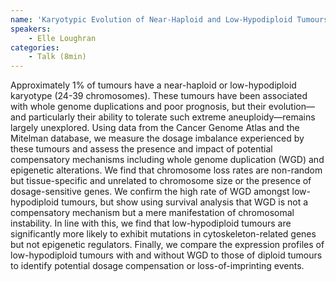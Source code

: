 ```yaml
---
name: 'Karyotypic Evolution of Near-Haploid and Low-Hypodiploid Tumours'
speakers:
	- Elle Loughran
categories:
	- Talk (8min)
---
```

Approximately 1% of tumours have a near-haploid or low-hypodiploid karyotype (24-39 chromosomes). These tumours have been associated with whole genome duplications and poor prognosis, but their evolution—and particularly their ability to tolerate such extreme aneuploidy—remains largely unexplored.   Using data from the Cancer Genome Atlas and the Mitelman database, we measure the dosage imbalance experienced by these tumours and assess the presence and impact of potential compensatory mechanisms including whole genome duplication (WGD) and epigenetic alterations.  We find that chromosome loss rates are non-random but tissue-specific and unrelated to chromosome size or the presence of dosage-sensitive genes. We confirm the high rate of WGD amongst low-hypodiploid tumours, but show using survival analysis that WGD is not a compensatory mechanism but a mere manifestation of chromosomal instability. In line with this, we find that low-hypodiploid tumours are significantly more likely to exhibit mutations in cytoskeleton-related genes but not epigenetic regulators. Finally, we compare the expression profiles of low-hypodiploid tumours with and without WGD to those of diploid tumours to identify potential dosage compensation or loss-of-imprinting events. 
